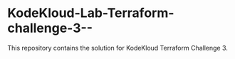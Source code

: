 # KodeKloud-Lab-Terraform-challenge-3--
This repository contains the solution for KodeKloud Terraform Challenge 3.
